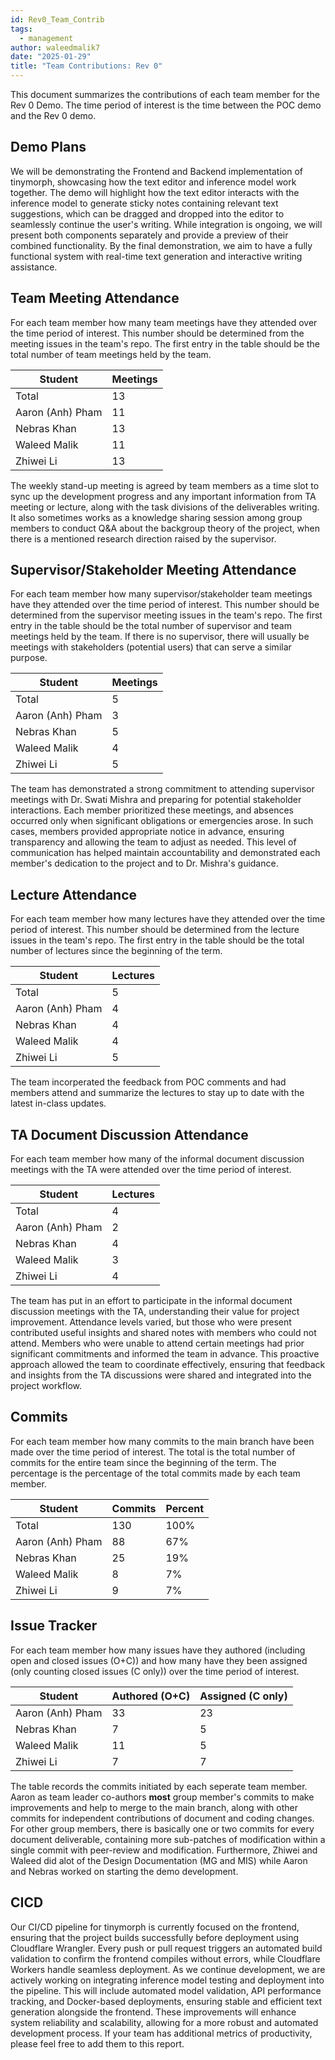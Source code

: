 ```yaml
---
id: Rev0_Team_Contrib
tags:
  - management
author: waleedmalik7
date: "2025-01-29"
title: "Team Contributions: Rev 0"
---
```


This document summarizes the contributions of each team member for the Rev 0 Demo. The time period of interest is the time between the POC demo and the Rev 0 demo.

## Demo Plans

We will be demonstrating the Frontend and Backend implementation of tinymorph, showcasing how the text editor and inference model work together. The demo will highlight how the text editor interacts with the inference model to generate sticky notes containing relevant text suggestions, which can be dragged and dropped into the editor to seamlessly continue the user's writing. While integration is ongoing, we will present both components separately and provide a preview of their combined functionality. By the final demonstration, we aim to have a fully functional system with real-time text generation and interactive writing assistance.

## Team Meeting Attendance

For each team member how many team meetings have they attended over the time period of interest. This number should be determined from the meeting issues in the team's repo. The first entry in the table should be the total number of team meetings held by the team.

| Student          | Meetings |
| ---------------- | -------- |
| Total            | 13       |
| Aaron (Anh) Pham | 11       |
| Nebras Khan      | 13       |
| Waleed Malik     | 11       |
| Zhiwei Li        | 13       |

The weekly stand-up meeting is agreed by team members as a time slot to sync up the development progress and any important information from TA meeting or lecture, along with the task divisions of the deliverables writing. It also sometimes works as a knowledge sharing session among group members to conduct Q&A about the backgroup theory of the project, when there is a mentioned research direction raised by the supervisor.

## Supervisor/Stakeholder Meeting Attendance

For each team member how many supervisor/stakeholder team meetings have they attended over the time period of interest. This number should be determined from the supervisor meeting issues in the team's repo. The first entry in the table should be the total number of supervisor and team meetings held by the team. If there is no supervisor, there will usually be meetings with stakeholders (potential users) that can serve a similar purpose.

| Student          | Meetings |
| ---------------- | -------- |
| Total            | 5        |
| Aaron (Anh) Pham | 3        |
| Nebras Khan      | 5        |
| Waleed Malik     | 4        |
| Zhiwei Li        | 5        |

The team has demonstrated a strong commitment to attending supervisor meetings with Dr. Swati Mishra and preparing for potential stakeholder interactions. Each member prioritized these meetings, and absences occurred only when significant obligations or emergencies arose. In such cases, members provided appropriate notice in advance, ensuring transparency and allowing the team to adjust as needed. This level of communication has helped maintain accountability and demonstrated each member's dedication to the project and to Dr. Mishra's guidance.

## Lecture Attendance

For each team member how many lectures have they attended over the time period of interest. This number should be determined from the lecture issues in the team's repo. The first entry in the table should be the total number of lectures since the beginning of the term.

| Student          | Lectures |
| ---------------- | -------- |
| Total            | 5        |
| Aaron (Anh) Pham | 4        |
| Nebras Khan      | 4        |
| Waleed Malik     | 4        |
| Zhiwei Li        | 5        |

The team incorperated the feedback from POC comments and had members attend and summarize the lectures to stay up to date with the latest in-class updates.

## TA Document Discussion Attendance

For each team member how many of the informal document discussion meetings with the TA were attended over the time period of interest.

| Student          | Lectures |
| ---------------- | -------- |
| Total            | 4        |
| Aaron (Anh) Pham | 2        |
| Nebras Khan      | 4        |
| Waleed Malik     | 3        |
| Zhiwei Li        | 4        |

The team has put in an effort to participate in the informal document discussion meetings with the TA, understanding their value for project improvement. Attendance levels varied, but those who were present contributed useful insights and shared notes with members who could not attend. Members who were unable to attend certain meetings had prior significant commitments and informed the team in advance. This proactive approach allowed the team to coordinate effectively, ensuring that feedback and insights from the TA discussions were shared and integrated into the project workflow.

## Commits

For each team member how many commits to the main branch have been made over the time period of interest. The total is the total number of commits for the entire team since the beginning of the term. The percentage is the percentage of the total commits made by each team member.

| Student          | Commits | Percent |
| ---------------- | ------- | ------- |
| Total            | 130     | 100%    |
| Aaron (Anh) Pham | 88      | 67%     |
| Nebras Khan      | 25      | 19%     |
| Waleed Malik     | 8       | 7%      |
| Zhiwei Li        | 9       | 7%      |

## Issue Tracker

For each team member how many issues have they authored (including open and closed issues (O+C)) and how many have they been assigned (only counting closed issues (C only)) over the time period of interest.

| Student          | Authored (O+C) | Assigned (C only) |
| ---------------- | -------------- | ----------------- |
| Aaron (Anh) Pham | 33             | 23                |
| Nebras Khan      | 7              | 5                 |
| Waleed Malik     | 11             | 5                 |
| Zhiwei Li        | 7              | 7                 |

The table records the commits initiated by each seperate team member. Aaron as team leader co-authors **most** group member's commits to make improvements and help to merge to the main branch, along with other commits for independent contributions of document and coding changes. For other group members, there is basically one or two commits for every document deliverable, containing more sub-patches of modification within a single commit with peer-review and modification. Furthermore, Zhiwei and Waleed did alot of the Design Documentation (MG and MIS) while Aaron and Nebras worked on starting the demo development.

## CICD

Our CI/CD pipeline for tinymorph is currently focused on the frontend, ensuring that the project builds successfully before deployment using Cloudflare Wrangler. Every push or pull request triggers an automated build validation to confirm the frontend compiles without errors, while Cloudflare Workers handle seamless deployment. As we continue development, we are actively working on integrating inference model testing and deployment into the pipeline. This will include automated model validation, API performance tracking, and Docker-based deployments, ensuring stable and efficient text generation alongside the frontend. These improvements will enhance system reliability and scalability, allowing for a more robust and automated development process.
If your team has additional metrics of productivity, please feel free to add them to this report.
